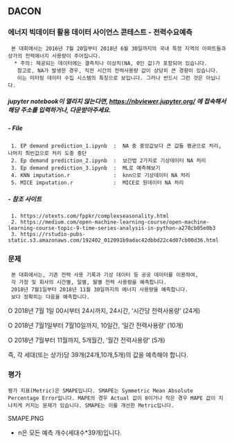 ## DACON
### 에너지 빅데이터 활용 데이터 사이언스 콘테스트 - 전력수요예측
     본 대회에서는 2016년 7월 20일부터 2018년 6월 30일까지의 국내 특정 지역의 아파트들과 상가의 전력에너지 사용량이 주어집니다. 
      * 주의: 제공되는 데이터에는 결측치나 이상치(NA, 0인 값)가 포함되어 있습니다.
       참고로, NA가 발생한 경우, 직전 시간의 전력사용량 값이 상당히 큰 경향이 있습니다. 
       이는 미터링 데이터 수집 시스템의 특징으로 보입니다. 그러나 반드시 그런 것은 아닙니다.
##### jupyter notebook이 열리지 않는다면, https://nbviewer.jupyter.org/ 에 접속해서 해당 주소를 입력하거나, 다운받아주세요. 


##### - File
     1. EP demand prediction_1.ipynb  :  NA 중 중앙값보다 큰 값들 평균으로 처리, 나머지 최빈값으로 처리 도중 중단
     2. Ep demand prediction_2.ipynb  :  보간법 2가지로 기상데이터 NA 처리
     3. Ep demand prediction_3.ipynb  :  ML로 예측해보기
     4. KNN imputation.r              :  knn으로 기상데이터 NA 처리
     5. MICE imputation.r             :  MICE로 원데이터 NA 처리
##### - 참조 사이트
     1. https://otexts.com/fppkr/complexseasonality.html
     2. https://medium.com/open-machine-learning-course/open-machine-learning-course-topic-9-time-series-analysis-in-python-a270cb05e0b3
     3. https://rstudio-pubs-static.s3.amazonaws.com/192402_012091b9adac42dbbd22c4d07cb00d36.html



### 문제
     본 대회에서는, 기존 전력 사용 기록과 기상 데이터 등 공공 데이터를 이용하여, 
     각 가정 및 회사의 시간별, 일별, 월별 전력 사용량을 예측합니다. 
     2018년 7월1일부터 2018년 11월 30일까지의 에너지 사용량을 예측합니다. 
     보다 정확히는 다음을 예측합니다.

 O 2018년 7월 1일 00시부터 24시까지, 24시간, ‘시간당 전력사용량’ (24게)

 O 2018년 7월1일부터 7월10일까지, 10일간, ‘일간 전력사용량’ (10개)

 O 2018년 7월부터 11월까지, 5개월간, ‘월간 전력사용량’ (5개)

즉, 각 세대(또는 상가)당 39개(24개,10개,5개)의 값을 예측해야 합니다.

### 평가
    평가 지표(Metric)은 SMAPE입니다. SMAPE는 Symmetric Mean Absolute Percentage Error입니다. MAPE의 경우 Actual 값이 0이거나 작은 경우 MAPE 값이 지나치게 커지는 문제가 있습니다. SMAPE는 이를 개선한 Metric입니다.

SMAPE.PNG

*  n은 모든 예측 개수(세대수*39개)입니다.
